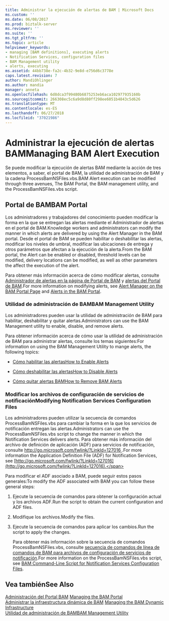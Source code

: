 ```yaml
---
title: Administrar la ejecución de alertas de BAM | Microsoft Docs
ms.custom: ''
ms.date: 06/08/2017
ms.prod: biztalk-server
ms.reviewer: ''
ms.suite: ''
ms.tgt_pltfrm: ''
ms.topic: article
helpviewer_keywords:
- managing [BAM definitions], executing alerts
- Notification Services, configuration files
- BAM Management utility
- alerts, executing
ms.assetid: 44bb738e-fa2c-4b32-9e8d-e756d6c3778e
caps.latest.revision: 7
author: MandiOhlinger
ms.author: mandia
manager: anneta
ms.openlocfilehash: 6d8dca3f99480b6875253eb6aca102977935160b
ms.sourcegitcommit: 266308ec5c6a9d8d80ff298ee6051b4843c5d626
ms.translationtype: MT
ms.contentlocale: es-ES
ms.lasthandoff: 06/27/2018
ms.locfileid: "37021986"
---
```

# <a name="managing-bam-alert-execution"></a><span data-ttu-id="fa9e8-102">Administrar la ejecución de alertas BAM</span><span class="sxs-lookup"><span data-stu-id="fa9e8-102">Managing BAM Alert Execution</span></span>
<span data-ttu-id="fa9e8-103">Se puede modificar la ejecución de alertas BAM mediante la acción de tres elementos, a saber, el portal de BAM, la utilidad de administración de BAM y la cadena ProcessBamNSFiles.vbs.</span><span class="sxs-lookup"><span data-stu-id="fa9e8-103">BAM Alert execution can be modified through three avenues, The BAM Portal, the BAM management utility, and the ProcessBamNSFiles.vbs script.</span></span>  
  
## <a name="bam-portal"></a><span data-ttu-id="fa9e8-104">Portal de BAM</span><span class="sxs-lookup"><span data-stu-id="fa9e8-104">BAM Portal</span></span>  
 <span data-ttu-id="fa9e8-105">Los administradores y trabajadores del conocimiento pueden modificar la forma en la que se entregan las alertas mediante el Administrador de alertas en el portal de BAM.</span><span class="sxs-lookup"><span data-stu-id="fa9e8-105">Knowledge workers and administrators can modify the manner in which alerts are delivered by using the Alert Manager in the BAM portal.</span></span> <span data-ttu-id="fa9e8-106">Desde el portal de BAM se pueden habilitar o deshabilitar las alertas, modificar los niveles de umbral, modificar las ubicaciones de entrega y otros parámetros que afectan a la ejecución de la alerta.</span><span class="sxs-lookup"><span data-stu-id="fa9e8-106">From the BAM portal, the Alert can be enabled or disabled, threshold levels can be modified, delivery locations can be modified, as well as other parameters the affect the execution of the alert.</span></span>  
  
 <span data-ttu-id="fa9e8-107">Para obtener más información acerca de cómo modificar alertas, consulte [Administrador de alertas en la página de Portal de BAM](../core/alert-manager-on-the-bam-portal-page.md) y [alertas del Portal de BAM](../core/alerts-in-the-bam-portal.md).</span><span class="sxs-lookup"><span data-stu-id="fa9e8-107">For more information on modifying alerts, see [Alert Manager on the BAM Portal Page](../core/alert-manager-on-the-bam-portal-page.md) and [Alerts in the BAM Portal](../core/alerts-in-the-bam-portal.md).</span></span>  
  
### <a name="bam-management-utility"></a><span data-ttu-id="fa9e8-108">Utilidad de administración de BAM</span><span class="sxs-lookup"><span data-stu-id="fa9e8-108">BAM Management Utility</span></span>  
 <span data-ttu-id="fa9e8-109">Los administradores pueden usar la utilidad de administración de BAM para habilitar, deshabilitar y quitar alertas.</span><span class="sxs-lookup"><span data-stu-id="fa9e8-109">Administrators can use the BAM Management utility to enable, disable, and remove alerts.</span></span>  
  
 <span data-ttu-id="fa9e8-110">Para obtener información acerca de cómo usar la utilidad de administración de BAM para administrar alertas, consulte los temas siguientes:</span><span class="sxs-lookup"><span data-stu-id="fa9e8-110">For information on using the BAM Management Utility to mange alerts, the following topics:</span></span>  
  
-   [<span data-ttu-id="fa9e8-111">Cómo habilitar las alertas</span><span class="sxs-lookup"><span data-stu-id="fa9e8-111">How to Enable Alerts</span></span>](../core/how-to-enable-alerts.md) 
  
-   [<span data-ttu-id="fa9e8-112">Cómo deshabilitar las alertas</span><span class="sxs-lookup"><span data-stu-id="fa9e8-112">How to Disable Alerts</span></span>](../core/how-to-disable-alerts.md)  
  
-   [<span data-ttu-id="fa9e8-113">Cómo quitar alertas BAM</span><span class="sxs-lookup"><span data-stu-id="fa9e8-113">How to Remove BAM Alerts</span></span>](../core/how-to-remove-bam-alerts.md)  
  
### <a name="modifying-notification-services-configuration-files"></a><span data-ttu-id="fa9e8-114">Modificar los archivos de configuración de servicios de notificación</span><span class="sxs-lookup"><span data-stu-id="fa9e8-114">Modifying Notification Services Configuration Files</span></span>  
 <span data-ttu-id="fa9e8-115">Los administradores pueden utilizar la secuencia de comandos ProcessBamNSFiles.vbs para cambiar la forma en la que los servicios de notificación entregan las alertas.</span><span class="sxs-lookup"><span data-stu-id="fa9e8-115">Administrators can use the ProcessBamNSFiles.vbs script to change the manner in which the Notification Services delivers alerts.</span></span> <span data-ttu-id="fa9e8-116">Para obtener más información del archivo de definición de aplicación (ADF) para servicios de notificación, consulte [ http://go.microsoft.com/fwlink/?LinkId=127016 ](http://go.microsoft.com/fwlink/?LinkId=127016).</span><span class="sxs-lookup"><span data-stu-id="fa9e8-116">For more information the Application Definition File (ADF) for Notification Services, see [http://go.microsoft.com/fwlink/?LinkId=127016](http://go.microsoft.com/fwlink/?LinkId=127016).</span></span>  
  
 <span data-ttu-id="fa9e8-117">Para modificar el ADF asociado a BAM, puede seguir estos pasos generales:</span><span class="sxs-lookup"><span data-stu-id="fa9e8-117">To modify the ADF associated with BAM you can follow these general steps:</span></span>  
  
1. <span data-ttu-id="fa9e8-118">Ejecute la secuencia de comandos para obtener la configuración actual y los archivos ADF.</span><span class="sxs-lookup"><span data-stu-id="fa9e8-118">Run the script to obtain the current configuration and ADF files.</span></span>  
  
2. <span data-ttu-id="fa9e8-119">Modifique los archivos.</span><span class="sxs-lookup"><span data-stu-id="fa9e8-119">Modify the files.</span></span>  
  
3. <span data-ttu-id="fa9e8-120">Ejecute la secuencia de comandos para aplicar los cambios.</span><span class="sxs-lookup"><span data-stu-id="fa9e8-120">Run the script to apply the changes.</span></span>  
  
   <span data-ttu-id="fa9e8-121">Para obtener más información sobre la secuencia de comandos ProcessBamNSFiles.vbs, consulte [secuencia de comandos de línea de comandos de BAM para archivos de configuración de servicios de notificación](../core/bam-command-line-script-for-notification-services-configuration-files.md).</span><span class="sxs-lookup"><span data-stu-id="fa9e8-121">For more information on the ProcessBamNSFiles.vbs script, see [BAM Command-Line Script for Notification Services Configuration Files](../core/bam-command-line-script-for-notification-services-configuration-files.md).</span></span>  
  
## <a name="see-also"></a><span data-ttu-id="fa9e8-122">Vea también</span><span class="sxs-lookup"><span data-stu-id="fa9e8-122">See Also</span></span>  
 <span data-ttu-id="fa9e8-123">[Administración del Portal BAM](../core/managing-the-bam-portal.md) </span><span class="sxs-lookup"><span data-stu-id="fa9e8-123">[Managing the BAM Portal](../core/managing-the-bam-portal.md) </span></span>  
 <span data-ttu-id="fa9e8-124">[Administrar la infraestructura dinámica de BAM](../core/managing-the-bam-dynamic-infrastructure.md) </span><span class="sxs-lookup"><span data-stu-id="fa9e8-124">[Managing the BAM Dynamic Infrastructure](../core/managing-the-bam-dynamic-infrastructure.md) </span></span>  
 [<span data-ttu-id="fa9e8-125">Utilidad de administración de BAM</span><span class="sxs-lookup"><span data-stu-id="fa9e8-125">BAM Management Utility</span></span>](../core/bam-management-utility.md)